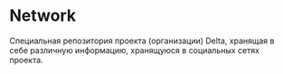 # Network
Специальная репозитория проекта (организации) Delta, хранящая в себе различную информацию, хранящуюся в социальных сетях проекта.
